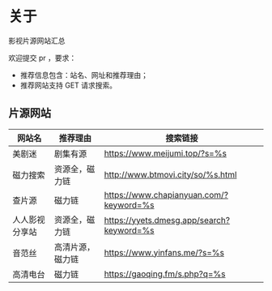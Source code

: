 # 关于

影视片源网站汇总

欢迎提交 pr ，要求：
- 推荐信息包含：站名、网址和推荐理由；
- 推荐网站支持 GET 请求搜索。

## 片源网站

| 网站名 | 推荐理由 | 搜索链接 | 
| ------|------|---------- |
| 美剧迷 | 剧集有源 | https://www.meijumi.top/?s=%s 
| 磁力搜索 | 资源全，磁力链 | http://www.btmovi.city/so/%s.html 
| 查片源 | 磁力链 | https://www.chapianyuan.com/?keyword=%s
| 人人影视分享站 | 资源全，磁力链 | https://yyets.dmesg.app/search?keyword=%s 
| 音范丝 | 高清片源，磁力链 | https://www.yinfans.me/?s=%s
| 高清电台 | 磁力链 | https://gaoqing.fm/s.php?q=%s 
